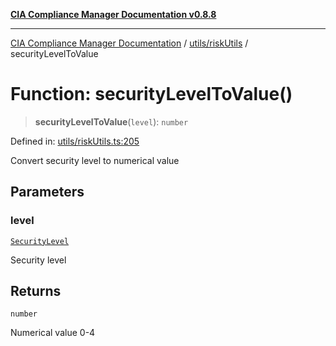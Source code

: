 [**CIA Compliance Manager Documentation v0.8.8**](../../../README.md)

***

[CIA Compliance Manager Documentation](../../../modules.md) / [utils/riskUtils](../README.md) / securityLevelToValue

# Function: securityLevelToValue()

> **securityLevelToValue**(`level`): `number`

Defined in: [utils/riskUtils.ts:205](https://github.com/Hack23/cia-compliance-manager/blob/283c1f3ddf6c7084b20c21176cda3bc5166ffcb9/src/utils/riskUtils.ts#L205)

Convert security level to numerical value

## Parameters

### level

[`SecurityLevel`](../../../types/cia/type-aliases/SecurityLevel.md)

Security level

## Returns

`number`

Numerical value 0-4
